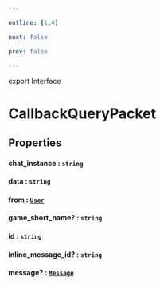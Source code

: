 ```yaml
---

outline: [1,4]

next: false

prev: false

---
```


export Interface
# CallbackQueryPacket

## Properties

#### chat_instance : `string`

#### data : `string`

#### from : [`User`](../classes/User.md)

#### game_short_name? : `string`

#### id : `string`

#### inline_message_id? : `string`

#### message? : [`Message`](../classes/Message.md)

